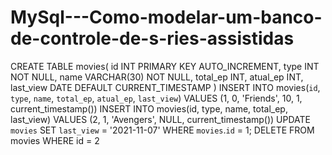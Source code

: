 # MySql---Como-modelar-um-banco-de-controle-de-s-ries-assistidas
CREATE TABLE movies(
    id INT PRIMARY KEY AUTO_INCREMENT,
    type INT NOT NULL,
    name VARCHAR(30) NOT NULL,
    total_ep INT,
    atual_ep INT,
    last_view DATE DEFAULT CURRENT_TIMESTAMP
)
INSERT INTO 
    movies(`id`, `type`, `name`, `total_ep`, `atual_ep`, `last_view`) 
VALUES 
    (1, 0, 'Friends', 10, 1, current_timestamp())
INSERT INTO 
    movies(id, type, name, total_ep, last_view) 
VALUES 
    (2, 1, 'Avengers', NULL, current_timestamp())
UPDATE 
    `movies` 
SET 
    `last_view` = '2021-11-07' 
WHERE
    `movies`.`id` = 1;
DELETE FROM
    movies 
WHERE 
    id = 2

